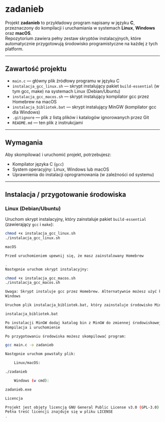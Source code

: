 # zadanieb

Projekt **zadanieb** to przykładowy program napisany w języku **C**, przeznaczony do kompilacji i uruchamiania w systemach **Linux**, **Windows** oraz **macOS**.  
Repozytorium zawiera pełny zestaw skryptów instalacyjnych, które automatycznie przygotowują środowisko programistyczne na każdej z tych platform.

---

## Zawartość projektu

- `main.c` — główny plik źródłowy programu w języku C  
- `instalacja_gcc_linux.sh` — skrypt instalujący pakiet `build-essential` (w tym gcc, make) na systemach Linux (Debian/Ubuntu)  
- `instalacja_gcc_macos.sh` — skrypt instalujący kompilator gcc przez Homebrew na macOS  
- `instalacja_bibliotek.bat` — skrypt instalujący MinGW (kompilator gcc dla Windows)  
- `.gitignore` — plik z listą plików i katalogów ignorowanych przez Git  
- `README.md` — ten plik z instrukcjami  

---

## Wymagania

Aby skompilować i uruchomić projekt, potrzebujesz:

- Kompilator języka C (`gcc`)  
- System operacyjny: Linux, Windows lub macOS  
- Uprawnienia do instalacji oprogramowania (w zależności od systemu)  

---

## Instalacja / przygotowanie środowiska

### Linux (Debian/Ubuntu)

Uruchom skrypt instalacyjny, który zainstaluje pakiet `build-essential` (zawierający `gcc` i `make`):

```bash
chmod +x instalacja_gcc_linux.sh
./instalacja_gcc_linux.sh

macOS

Przed uruchomieniem upewnij się, że masz zainstalowany Homebrew

.
Następnie uruchom skrypt instalacyjny:

chmod +x instalacja_gcc_macos.sh
./instalacja_gcc_macos.sh

Uwaga: Skrypt instaluje gcc przez Homebrew. Alternatywnie możesz użyć kompilatora clang dostępnego wraz z Xcode Command Line Tools (xcode-select --install).
Windows

Uruchom plik instalacja_bibliotek.bat, który zainstaluje środowisko MinGW (GCC dla Windows):

instalacja_bibliotek.bat

Po instalacji MinGW dodaj katalog bin z MinGW do zmiennej środowiskowej PATH, aby móc używać gcc z linii poleceń.
Kompilacja i uruchomienie

Po przygotowaniu środowiska możesz skompilować program:

gcc main.c -o zadanieb

Następnie uruchom powstały plik:

    Linux/macOS:

./zadanieb

    Windows (w cmd):

zadanieb.exe

Licencja

Projekt jest objęty licencją GNU General Public License v3.0 (GPL-3.0).
Pełna treść licencji znajduje się w pliku LICENSE
.